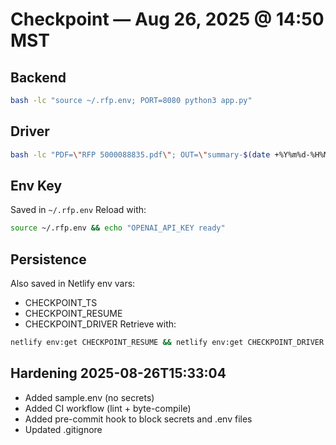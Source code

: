 # Checkpoint — Aug 26, 2025 @ 14:50 MST

## Backend
```bash
bash -lc "source ~/.rfp.env; PORT=8080 python3 app.py"
```

## Driver
```bash
bash -lc "PDF=\"RFP 5000088835.pdf\"; OUT=\"summary-$(date +%Y%m%d-%H%M%S).html\"; base64 < \"\" | tr -d \"\n\" | jq -Rs --arg f \"\" "{content: ., filename: \$f}" | curl -sS -H "Content-Type: application/json" --data-binary @- http://127.0.0.1:8080/ai/v2/summarize -o \"\" && open \"\" && echo \"✅ Opened  for \""
```

## Env Key
Saved in `~/.rfp.env`
Reload with:
```bash
source ~/.rfp.env && echo "OPENAI_API_KEY ready"
```

## Persistence
Also saved in Netlify env vars:
- CHECKPOINT_TS
- CHECKPOINT_RESUME
- CHECKPOINT_DRIVER
Retrieve with:
```bash
netlify env:get CHECKPOINT_RESUME && netlify env:get CHECKPOINT_DRIVER
```

## Hardening 2025-08-26T15:33:04
- Added sample.env (no secrets)
- Added CI workflow (lint + byte-compile)
- Added pre-commit hook to block secrets and .env files
- Updated .gitignore
